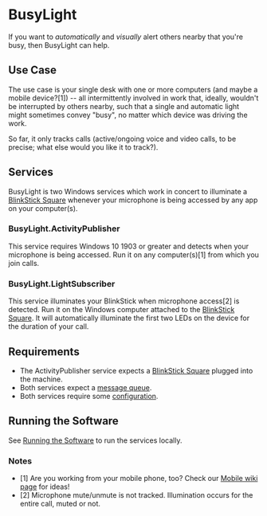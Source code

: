 # BusyLight

If you want to _automatically_ and _visually_ alert others nearby that you're busy, then BusyLight can help.

## Use Case

The use case is your single desk with one or more computers (and maybe a mobile device?[1]) -- all intermittently involved in work that, ideally, wouldn't be interrupted by others nearby, such that a single and automatic light might sometimes convey "busy", no matter which device was driving the work.

So far, it only tracks calls (active/ongoing voice and video calls, to be precise; what else would you like it to track?).

## Services

BusyLight is two Windows services which work in concert to illuminate a [BlinkStick Square](https://www.blinkstick.com/products/blinkstick-square) whenever your microphone is being accessed by any app on your computer(s).

### BusyLight.ActivityPublisher

This service requires Windows 10 1903 or greater and detects when your microphone is being accessed. Run it on any computer(s)[1] from which you join calls.

### BusyLight.LightSubscriber

This service illuminates your BlinkStick when microphone access[2] is detected. Run it on the Windows computer attached to the [BlinkStick Square](https://www.blinkstick.com/products/blinkstick-square). It will automatically illuminate the first two LEDs on the device for the duration of your call.

## Requirements

* The ActivityPublisher service expects a [BlinkStick Square](https://www.blinkstick.com/products/blinkstick-square) plugged into the machine.
* Both services expect a [message queue](https://github.com/lancehilliard/BusyLight/wiki/Messaging).
* Both services require some [configuration](https://github.com/lancehilliard/BusyLight/wiki/Configuration).

## Running the Software

See [Running the Software](https://github.com/lancehilliard/BusyLight/wiki/Running-the-Software) to run the services locally.

### Notes
* [1] Are you working from your mobile phone, too? Check our [Mobile wiki page](https://github.com/lancehilliard/BusyLight/wiki/Mobile) for ideas!
* [2] Microphone mute/unmute is not tracked. Illumination occurs for the entire call, muted or not.
